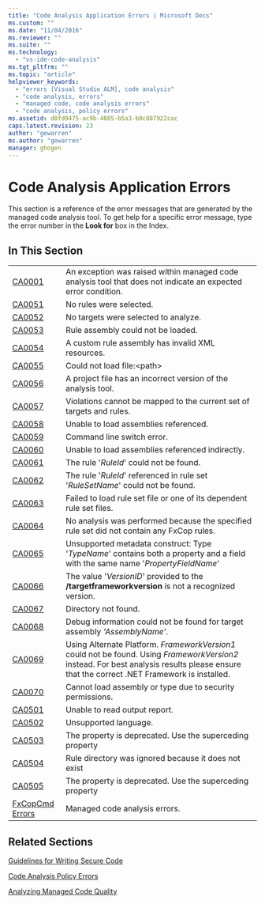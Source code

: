 ```yaml
---
title: "Code Analysis Application Errors | Microsoft Docs"
ms.custom: ""
ms.date: "11/04/2016"
ms.reviewer: ""
ms.suite: ""
ms.technology: 
  - "vs-ide-code-analysis"
ms.tgt_pltfrm: ""
ms.topic: "article"
helpviewer_keywords: 
  - "errors [Visual Studio ALM], code analysis"
  - "code analysis, errors"
  - "managed code, code analysis errors"
  - "code analysis, policy errors"
ms.assetid: d8fd9475-ac9b-4085-b5a3-b0c807922cac
caps.latest.revision: 23
author: "gewarren"
ms.author: "gewarren"
manager: ghogen
---
```

# Code Analysis Application Errors
This section is a reference of the error messages that are generated by the managed code analysis tool. To get help for a specific error message, type the error number in the **Look for** box in the Index.  
  
## In This Section  
  
|||  
|-|-|  
|[CA0001](ca0001.md)|An exception was raised within managed code analysis tool that does not indicate an expected error condition.|  
|[CA0051](ca0051.md)|No rules were selected.|  
|[CA0052](ca0052.md)|No targets were selected to analyze.|  
|[CA0053](ca0053.md)|Rule assembly could not be loaded.|  
|[CA0054](ca0054.md)|A custom rule assembly has invalid XML resources.|  
|[CA0055](ca0055.md)|Could not load file:\<path>|  
|[CA0056](ca0056.md)|A project file has an incorrect version of the analysis tool.|  
|[CA0057](ca0057.md)|Violations cannot be mapped to the current set of targets and rules.|  
|[CA0058](ca0058.md)|Unable to load assemblies referenced.|  
|[CA0059](ca0059.md)|Command line switch error.|  
|[CA0060](ca0060.md)|Unable to load assemblies referenced indirectly.|  
|[CA0061](ca0061.md)|The rule '*RuleId*' could not be found.|  
|[CA0062](ca0062.md)|The rule '*RuleId*' referenced in rule set '*RuleSetName*' could not be found.|  
|[CA0063](ca0063.md)|Failed to load rule set file or one of its dependent rule set files.|  
|[CA0064](ca0064.md)|No analysis was performed because the specified rule set did not contain any FxCop rules.|  
|[CA0065](ca0065.md)|Unsupported metadata construct: Type '*TypeName*' contains both a property and a field with the same name '*PropertyFieldName*'|  
|[CA0066](ca0066.md)|The value '*VersionID*' provided to the **/targetframeworkversion** is not a recognized version.|  
|[CA0067](ca0067.md)|Directory not found.|  
|[CA0068](ca0068.md)|Debug information could not be found for target assembly *'AssemblyName'*.|  
|[CA0069](ca0069.md)|Using Alternate Platform. *FrameworkVersion1* could not be found. Using *FrameworkVersion2* instead. For best analysis results please ensure that the correct .NET Framework is installed.|  
|[CA0070](ca0070.md)|Cannot load assembly or type due to security permissions.|  
|[CA0501](ca0501.md)|Unable to read output report.|  
|[CA0502](ca0502.md)|Unsupported language.|  
|[CA0503](ca0503.md)|The property is deprecated. Use the superceding property|  
|[CA0504](ca0504.md)|Rule directory was ignored because it does not exist|  
|[CA0505](ca0505.md)|The property is deprecated. Use the superceding property|  
|[FxCopCmd Errors](fxcopcmd-errors.md)|Managed code analysis errors.|  
  
## Related Sections  
 [Guidelines for Writing Secure Code](http://msdn.microsoft.com/en-us/9892fd19-45cd-44b6-9fa8-10f1b5cb6ea4)  

 [Code Analysis Policy Errors](../code-quality/code-analysis-policy-errors.md)  
  
 [Analyzing Managed Code Quality](../code-quality/analyzing-managed-code-quality-by-using-code-analysis.md)  
  
